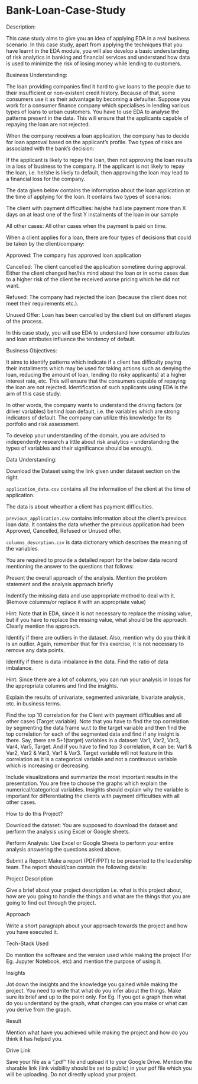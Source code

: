 # Bank-Loan-Case-Study

Description:

This case study aims to give you an idea of applying EDA in a real business scenario. In this case study, apart from applying the techniques that you have learnt in the EDA module, you will also develop a basic understanding of risk analytics in banking and financial services and understand how data is used to minimize the risk of losing money while lending to customers.

Business Understanding:

The loan providing companies find it hard to give loans to the people due to their insufficient or non-existent credit history. Because of that, some consumers use it as their advantage by becoming a defaulter. Suppose you work for a consumer finance company which specialises in lending various types of loans to urban customers. You have to use EDA to analyse the patterns present in the data. This will ensure that the applicants capable of repaying the loan are not rejected.

When the company receives a loan application, the company has to decide for loan approval based on the applicant’s profile. Two types of risks are associated with the bank’s decision:

If the applicant is likely to repay the loan, then not approving the loan results in a loss of business to the company.
If the applicant is not likely to repay the loan, i.e. he/she is likely to default, then approving the loan may lead to a financial loss for the company.

The data given below contains the information about the loan application at the time of applying for the loan. It contains two types of scenarios:

The client with payment difficulties: he/she had late payment more than X days on at least one of the first Y instalments of the loan in our sample

All other cases: All other cases when the payment is paid on time.

When a client applies for a loan, there are four types of decisions that could be taken by the client/company:

Approved: The company has approved loan application

Cancelled: The client cancelled the application sometime during approval. Either the client changed her/his mind about the loan or in some cases due to a higher risk of the client he received worse pricing which he did not want.

Refused: The company had rejected the loan (because the client does not meet their requirements etc.).

Unused Offer: Loan has been cancelled by the client but on different stages of the process.

In this case study, you will use EDA to understand how consumer attributes and loan attributes influence the tendency of default.

Business Objectives:

It aims to identify patterns which indicate if a client has difficulty paying their installments which may be used for taking actions such as denying the loan, reducing the amount of loan, lending (to risky applicants) at a higher interest rate, etc. This will ensure that the consumers capable of repaying the loan are not rejected. Identification of such applicants using EDA is the aim of this case study.

In other words, the company wants to understand the driving factors (or driver variables) behind loan default, i.e. the variables which are strong indicators of default. The company can utilize this knowledge for its portfolio and risk assessment.

To develop your understanding of the domain, you are advised to independently research a little about risk analytics – understanding the types of variables and their significance should be enough).

Data Understanding:

Download the Dataset using the link given under dataset section on the right.

`application_data.csv` contains all the information of the client at the time of application.

The data is about wheather a client has payment difficulties.

`previous_application.csv` contains information about the client’s previous loan data. It contains the data whether the previous application had been Approved, Cancelled, Refused or Unused offer.

`columns_descrption.csv` is data dictionary which describes the meaning of the variables.

You are required to provide a detailed report for the below data record mentioning the answer to the questions that follows:

Present the overall approach of the analysis. Mention the problem statement and the analysis approach briefly

Indentify the missing data and use appropriate method to deal with it. (Remove columns/or replace it with an appropriate value)

Hint: Note that in EDA, since it is not necessary to replace the missing value, but if you have to replace the missing value, what should be the approach. Clearly mention the approach.

Identify if there are outliers in the dataset. Also, mention why do you think it is an outlier. Again, remember that for this exercise, it is not necessary to remove any data points.

Identify if there is data imbalance in the data. Find the ratio of data imbalance.

Hint: Since there are a lot of columns, you can run your analysis in loops for the appropriate columns and find the insights.

Explain the results of univariate, segmented univariate, bivariate analysis, etc. in business terms.

Find the top 10 correlation for the Client with payment difficulties and all other cases (Target variable). Note that you have to find the top correlation by segmenting the data frame w.r.t to the target variable and then find the top correlation for each of the segmented data and find if any insight is there. Say, there are 5+1(target) variables in a dataset: Var1, Var2, Var3, Var4, Var5, Target. And if you have to find top 3 correlation, it can be: Var1 & Var2, Var2 & Var3, Var1 & Var3. Target variable will not feature in this correlation as it is a categorical variable and not a continuous variable which is increasing or decreasing.

Include visualizations and summarize the most important results in the presentation. You are free to choose the graphs which explain the numerical/categorical variables. Insights should explain why the variable is important for differentiating the clients with payment difficulties with all other cases.

How to do this Project?

Download the dataset: You are supposed to download the dataset and perform the analysis using Excel or Google sheets.

Perform Analysis: Use Excel or Google Sheets to perform your entire analysis answering the questions asked above.

Submit a Report: Make a report (PDF/PPT) to be presented to the leadership team. The report should/can contain the following details:

Project Description

Give a brief about your project description i.e. what is this project about, how are you going to handle the things and what are the things that you are going to find out through the project.

Approach

Write a short paragraph about your approach towards the project and how you have executed it.

Tech-Stack Used

Do mention the software and the version used while making the project (For Eg. Jupyter Notebook, etc) and mention the purpose of using it.

Insights

Jot down the insights and the knowledge you gained while making the project. You need to write that what do you infer about the things. Make sure its brief and up to the point only. For Eg. If you got a graph then what do you understand by the graph, what changes can you make or what can you derive from the graph.

Result

Mention what have you achieved while making the project and how do you think it has helped you.

Drive Link

Save your file as a “.pdf” file and upload it to your Google Drive. Mention the sharable link (link visibility should be set to public) in your pdf file which you will be uploading. Do not directly upload your project.
